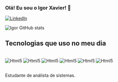 
### Olá! Eu sou o Igor Xavier! 👊

[![Linkedln](https://img.shields.io/badge/LinkedIn-0077B5?style=for-the-badge&logo=linkedin&logoColor=white)](https://www.linkedin.com/in/igor-xavier-461a27210)

![Igor GitHub stats](https://github-readme-stats.vercel.app/api?username=IGXavier07&theme=dark)

## Tecnologias que uso no meu dia

<div style="display": inline_Block><br/>
    <Img align="center" alt="Html5" src="https://img.shields.io/badge/HTML-239120?style=for-the-badge&logo=html5&logoColor=white" />
    <Img align="center" alt="Html5" src="https://img.shields.io/badge/JavaScript-F7DF1E?style=for-the-badge&logo=javascript&logoColor=black" />
    <Img align="center" alt="Html5" src="https://img.shields.io/badge/Python-3776AB?style=for-the-badge&logo=python&logoColor=white" />
    <Img align="center" alt="Html5" src="https://img.shields.io/badge/CSS-239120?&style=for-the-badge&logo=css3&logoColor=white" />
    <Img align="center" alt="Html5" src="https://img.shields.io/badge/Python-14354C?style=for-the-badge&logo=python&logoColor=white" />
    <Img align="center" alt="Html5" src="https://img.shields.io/badge/CSS-239120?&style=for-the-badge&logo=css3&logoColor=white" />

</div><br/>

Estudante de análista de sistemas. 
